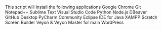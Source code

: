 This script will install the following applications
Google Chrome
Git
Notepad++
Sublime Text
Visual Studio Code
Python
Node.js
DBeaver
GitHub Desktop
PyCharm Community
Eclipse IDE for Java
XAMPP
Scratch
Screen Builder
Veyon & Veyon Master for main
WordPress
